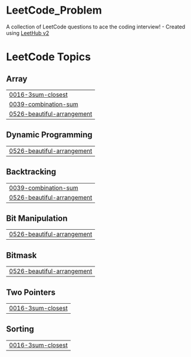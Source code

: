 # LeetCode_Problem
A collection of LeetCode questions to ace the coding interview! - Created using [LeetHub v2](https://github.com/arunbhardwaj/LeetHub-2.0)

<!---LeetCode Topics Start-->
# LeetCode Topics
## Array
|  |
| ------- |
| [0016-3sum-closest](https://github.com/sagar2525/LeetCode_Problem/tree/master/0016-3sum-closest) |
| [0039-combination-sum](https://github.com/sagar2525/LeetCode_Problem/tree/master/0039-combination-sum) |
| [0526-beautiful-arrangement](https://github.com/sagar2525/LeetCode_Problem/tree/master/0526-beautiful-arrangement) |
## Dynamic Programming
|  |
| ------- |
| [0526-beautiful-arrangement](https://github.com/sagar2525/LeetCode_Problem/tree/master/0526-beautiful-arrangement) |
## Backtracking
|  |
| ------- |
| [0039-combination-sum](https://github.com/sagar2525/LeetCode_Problem/tree/master/0039-combination-sum) |
| [0526-beautiful-arrangement](https://github.com/sagar2525/LeetCode_Problem/tree/master/0526-beautiful-arrangement) |
## Bit Manipulation
|  |
| ------- |
| [0526-beautiful-arrangement](https://github.com/sagar2525/LeetCode_Problem/tree/master/0526-beautiful-arrangement) |
## Bitmask
|  |
| ------- |
| [0526-beautiful-arrangement](https://github.com/sagar2525/LeetCode_Problem/tree/master/0526-beautiful-arrangement) |
## Two Pointers
|  |
| ------- |
| [0016-3sum-closest](https://github.com/sagar2525/LeetCode_Problem/tree/master/0016-3sum-closest) |
## Sorting
|  |
| ------- |
| [0016-3sum-closest](https://github.com/sagar2525/LeetCode_Problem/tree/master/0016-3sum-closest) |
<!---LeetCode Topics End-->